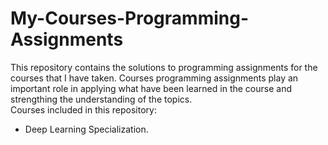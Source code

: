 # My-Courses-Programming-Assignments
This repository contains the solutions to programming assignments for the courses that I have taken. Courses programming assignments play an important role in applying what have been learned in the course and strengthing the understanding of the topics.<br>
Courses included in this repository:
- Deep Learning Specialization.
